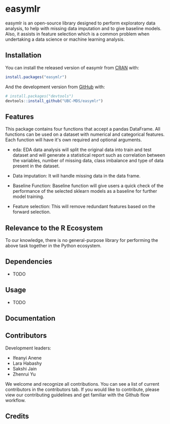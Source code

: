 
<!-- README.md is generated from README.Rmd. Please edit that file -->

# easymlr

<!-- badges: start -->

<!-- badges: end -->

easymlr is an open-source library designed to perform exploratory data analysis, to help with missing data imputation and to give baseline models. Also, it assists in feature selection which is a common problem when undertaking a data science or machine learning analysis.


## Installation

You can install the released version of easymlr from
[CRAN](https://CRAN.R-project.org) with:

``` r
install.packages("easymlr")
```

And the development version from [GitHub](https://github.com/) with:

``` r
# install.packages("devtools")
devtools::install_github("UBC-MDS/easymlr")
```

## Features

This package contains four functions that accept a pandas DataFrame. All functions can be used on a dataset with numerical and categorical features. Each function will have it's own required and optional arguments.

- eda: EDA data analysis will split the original data into train and test dataset and will generate a statistical report such as correlation between the variables, number of missing data, class imbalance and type of data present in the dataset.

- Data imputation: It will handle missing data in the data frame.

- Baseline Function: Baseline function will give users a quick check of the performance of the selected sklearn models as a baseline for further model training.

- Feature selection: This will remove redundant features based on the forward selection.

## Relevance to the R Ecosystem
To our knowledge, there is no general-purpose library for performing the above task together in the Python ecosystem.

## Dependencies

-   TODO

## Usage

-   TODO

## Documentation

## Contributors

Development leaders:

- Ifeanyi Anene
- Lara Habashy
- Sakshi Jain
- Zhenrui Yu

We welcome and recognize all contributions. You can see a list of current contributors in the contributors tab. If you would like to contribute, please view our contributing guidelines and get familiar with the Github flow workflow.

## Credits
